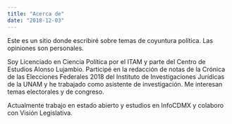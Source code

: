 ```yaml
---
title: "Acerca de"
date: "2018-12-03"
---
```



Este es un sitio donde escribiré sobre temas de coyuntura política. Las opiniones son personales. 

Soy Licenciado en Ciencia Política por el ITAM y parte del Centro de Estudios Alonso Lujambio. Participé en la redacción de notas de la Crónica de las Elecciones Federales 2018 del Instituto de Investigaciones Jurídicas de la UNAM y he trabajado como asistente de investigación. Me interesan temas electorales y de congreso.

Actualmente trabajo en estado abierto y estudios en InfoCDMX y colaboro con Visión Legislativa.


